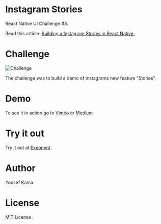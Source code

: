 # Instagram Stories
React Native UI Challenge #3.

Read this article: [Building a Instagram Stories in React Native.](https://medium.com/@yousefkama/building-instagram-stories-d14763682e98)


# Challenge

![Challenge](https://www.robertkatai.com/wp-content/uploads/2016/08/Instagram-Stories-.jpg)

The challenge was to build a demo of Instagrams new feature "Stories".


# Demo

To see it in action go to [Vimeo](https://vimeo.com/186306184) or [Medium](https://medium.com/@yousefkama/building-instagram-stories-d14763682e98)


# Try it out

Try it out at [Exponent](https://getexponent.com/@mastermo/instagram-stories).


# Author
Yousef Kama


# License
MIT License
